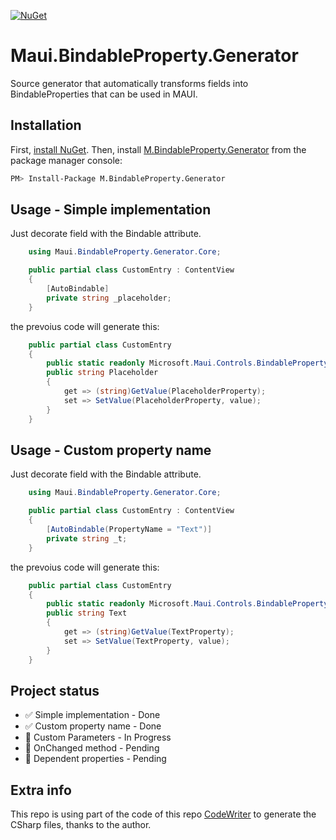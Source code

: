 [![NuGet](http://img.shields.io/nuget/vpre/M.BindableProperty.Generator.svg?label=NuGet)](https://www.nuget.org/packages/M.BindableProperty.Generator/)

# Maui.BindableProperty.Generator

Source generator that automatically transforms fields into BindableProperties that can be used in MAUI. 

## Installation
First, [install NuGet](http://docs.nuget.org/docs/start-here/installing-nuget). Then, install [M.BindableProperty.Generator](https://www.nuget.org/packages/M.BindableProperty.Generator/) from the package manager console:
````bash
PM> Install-Package M.BindableProperty.Generator
````

## Usage - Simple implementation
Just decorate field with the Bindable attribute.

```csharp
    using Maui.BindableProperty.Generator.Core;

    public partial class CustomEntry : ContentView
    {
        [AutoBindable]
        private string _placeholder;
    }
```
the prevoius code will generate this:
```csharp
    public partial class CustomEntry
    {
        public static readonly Microsoft.Maui.Controls.BindableProperty PlaceholderProperty = Microsoft.Maui.Controls.BindableProperty.Create(nameof(Placeholder), typeof(string), typeof(CustomEntry), default(string));
        public string Placeholder
        {
            get => (string)GetValue(PlaceholderProperty);
            set => SetValue(PlaceholderProperty, value);
        }
    }
```

## Usage - Custom property name
Just decorate field with the Bindable attribute.

```csharp
    using Maui.BindableProperty.Generator.Core;

    public partial class CustomEntry : ContentView
    {
        [AutoBindable(PropertyName = "Text")]
        private string _t;
    }
```
the prevoius code will generate this:
```csharp
    public partial class CustomEntry
    {
        public static readonly Microsoft.Maui.Controls.BindableProperty TextProperty = Microsoft.Maui.Controls.BindableProperty.Create(nameof(Text), typeof(string), typeof(CustomEntry), default(string));
        public string Text
        {
            get => (string)GetValue(TextProperty);
            set => SetValue(TextProperty, value);
        }
    }
```

## Project status

- ✅ Simple implementation - Done
- ✅ Custom property name - Done
- 🔲 Custom Parameters - In Progress
- 🔲 OnChanged method - Pending
- 🔲 Dependent properties - Pending

## Extra info
This repo is using part of the code of this repo [CodeWriter](https://github.com/SaladLab/CodeWriter "CodeWriter") to generate the CSharp files, thanks to the author.